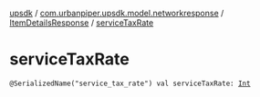 [upsdk](../../index.md) / [com.urbanpiper.upsdk.model.networkresponse](../index.md) / [ItemDetailsResponse](index.md) / [serviceTaxRate](./service-tax-rate.md)

# serviceTaxRate

`@SerializedName("service_tax_rate") val serviceTaxRate: `[`Int`](https://kotlinlang.org/api/latest/jvm/stdlib/kotlin/-int/index.html)